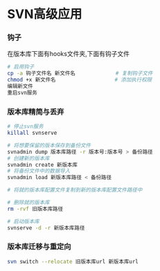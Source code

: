 # SVN高级应用


### 钩子

在版本库下面有hooks文件夹,下面有钩子文件

```sh
# 启用钩子
cp -a 钩子文件名 新文件名             # 复制钩子文件
chmod +x 新文件名                   # 添加执行权限
编辑新文件
重启svn服务
```


### 版本库精简与丢弃

```sh
# 停止svn服务
killall svnserve

# 将想要保留的版本保存到备份文件
svnadmin dump 版本库路径 -r 版本号:版本号 > 备份路径
# 创建新的版本库
svnadmin create 新版本库
# 将备份文件中的数据导入
svnadmin load 新版本库路径 < 备份路径

# 将就的版本库配置文件复制到新的版本库配置文件路径中

# 删除就的版本库
rm -rvf 旧版本库路径

# 启动版本库
svnserve -d -r 新版本库路径
```


### 版本库迁移与重定向

```sh
svn switch --relocate 旧版本库url 新版本库url
```
